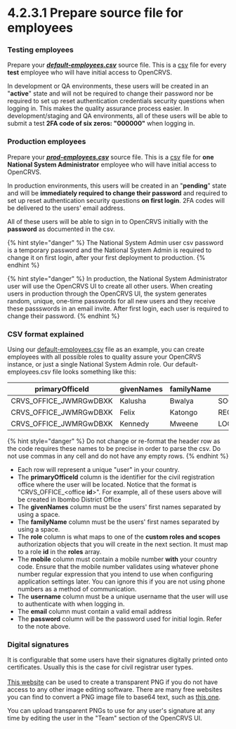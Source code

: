 # 4.2.3.1 Prepare source file for employees

### Testing employees

Prepare your [_**default-employees.csv**_](https://github.com/opencrvs/opencrvs-countryconfig/blob/develop/src/data-seeding/employees/source/default-employees.csv) source file. This is a [csv](https://en.wikipedia.org/wiki/Comma-separated_values) file for every **test** employee who will have initial access to OpenCRVS.&#x20;

In development or QA environments, these users will be created in an "**active**" state and will not be required to change their password nor be required to set up reset authentication credentials security questions when logging in. This makes the quality assurance process easier. In development/staging and QA environments, all of these users will be able to submit a test **2FA code of six zeros: "000000"** when logging in.



### Production employees

Prepare your [_**prod-employees.csv**_](https://github.com/opencrvs/opencrvs-countryconfig/blob/develop/src/data-seeding/employees/source/prod-employees.csv) source file. This is a [csv](https://en.wikipedia.org/wiki/Comma-separated_values) file for **one National System Administrator** employee who will have initial access to OpenCRVS.&#x20;

In production environments, this users will be created in an "**pending**" state and will be **immediately required to change their password** and required to set up reset authentication security questions **on first login**. 2FA codes will be delivered to the users' email address.

All of these users will be able to sign in to OpenCRVS initially with the **password** as documented in the csv.&#x20;

{% hint style="danger" %}
The National System Admin user csv password is a temporary password and the National System Admin is required to change it on first login, after your first deployment to production.
{% endhint %}

{% hint style="danger" %}
In production, the National System Administrator user will use the OpenCRVS UI to create all other users.  When creating users in production through the OpenCRVS UI, the system generates random, unique, one-time passwords for all new users and they receive these passswords in an email invite.  After first login, each user is required to change their password.
{% endhint %}



### CSV format explained

Using our [default-employees.csv](https://github.com/opencrvs/opencrvs-countryconfig/blob/develop/src/data-seeding/employees/source/default-employees.csv) file as an example, you can create employees with all possible roles to quality assure your OpenCRVS instance, or just a single National System Admin role. Our default-employees.csv file looks something like this:

<table><thead><tr><th>primaryOfficeId</th><th width="225">givenNames</th><th>familyName</th><th>role</th><th>mobile</th><th>username</th><th>email</th><th>password</th></tr></thead><tbody><tr><td>CRVS_OFFICE_JWMRGwDBXK</td><td>Kalusha</td><td>Bwalya</td><td>SOCIAL_WORKER</td><td>+260911111111</td><td>k.bwalya</td><td>kalushabwalya@gmail.com</td><td>test</td></tr><tr><td>CRVS_OFFICE_JWMRGwDBXK</td><td>Felix</td><td>Katongo</td><td>REGISTRATION_AGENT</td><td>+260922222222</td><td>f.katongo</td><td>felixkatongo@gmail.com</td><td>test</td></tr><tr><td>CRVS_OFFICE_JWMRGwDBXK</td><td>Kennedy</td><td>Mweene</td><td>LOCAL_REGISTRAR</td><td>+260933333333</td><td>k.mweene</td><td>kennedymweene@gmail.com</td><td>test</td></tr></tbody></table>

{% hint style="danger" %}
Do not change or re-format the header row as the code requires these names to be precise in order to parse the csv. Do not use commas in any cell and do not have any empty rows.
{% endhint %}

* Each row will represent a unique "user" in your country.
* The **primaryOfficeId** column is the identifier for the civil registration office where the user will be located. Notice that the format is "CRVS\_OFFICE\_\<office **id**>". For example, all of these users above will be created in Ibombo District Office
* The **givenNames** column must be the users' first names separated by using a space.
* The **familyName** column must be the users' first names separated by using a space.
* The **role** column is what maps to one of the **custom roles and scopes** authorization objects that you will create in the next section.  It must map to a role **id** in the **roles** array.
* The **mobile** column must contain a mobile number **with** your country code. Ensure that the mobile number validates using whatever phone number regular expression that you intend to use when configuring application settings later. You can ignore this if you are not using phone numbers as a method of communication.
* The **username** column must be a unique username that the user will use to authenticate with when logging in.
* The **email** column must contain a valid email address
* The **password** column will be the password used for initial login. Refer to the note above.



### Digital signatures

It is configurable that some users have their signatures digitally printed onto certificates. Usually this is the case for civil registrar user types.\
\
[This website](http://www.onlinesignaturecreator.com/) can be used to create a transparent PNG if you do not have access to any other image editing software. There are many free websites you can find to convert a PNG image file to base64 text, such as [this one](https://www.base64-image.de/).

You can upload transparent PNGs to use for any user's signature at any time by editing the user in the "Team" section of the OpenCRVS UI.
